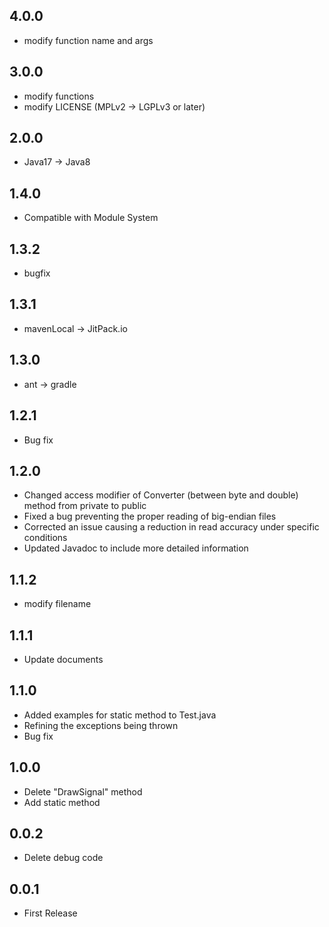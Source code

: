 ## 4.0.0
* modify function name and args

## 3.0.0
* modify functions
* modify LICENSE (MPLv2 -> LGPLv3 or later)

## 2.0.0
* Java17 -> Java8

## 1.4.0
* Compatible with Module System

## 1.3.2
* bugfix

## 1.3.1
* mavenLocal -> JitPack.io

## 1.3.0
* ant -> gradle

## 1.2.1
* Bug fix

## 1.2.0
* Changed access modifier of Converter (between byte and double) method from private to public
* Fixed a bug preventing the proper reading of big-endian files
* Corrected an issue causing a reduction in read accuracy under specific conditions
* Updated Javadoc to include more detailed information

## 1.1.2
* modify filename

## 1.1.1
* Update documents

## 1.1.0
* Added examples for static method to Test.java
* Refining the exceptions being thrown
* Bug fix

## 1.0.0
* Delete "DrawSignal" method
* Add static method

## 0.0.2
* Delete debug code

## 0.0.1
* First Release
